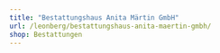 ```yaml
---
title: "Bestattungshaus Anita Märtin GmbH"
url: /leonberg/bestattungshaus-anita-maertin-gmbh/
shop: Bestattungen
---
```

